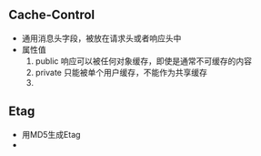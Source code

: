 ## Cache-Control
 - 通用消息头字段，被放在请求头或者响应头中
 - 属性值
    1. public       响应可以被任何对象缓存，即使是通常不可缓存的内容
    2. private      只能被单个用户缓存，不能作为共享缓存
    3. 

## Etag
 - 用MD5生成Etag
 - 